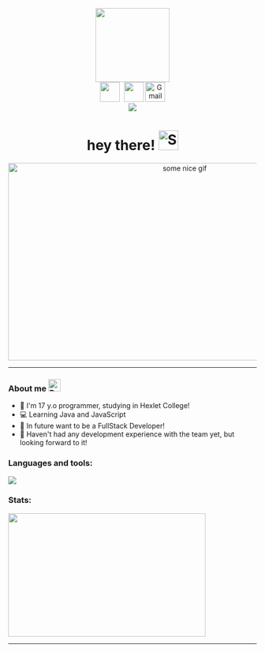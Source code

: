 <div align="center">
  <div id="header">
    <img src="https://github.com/reden1k/reden1k/assets/45299992/2e854ab2-3454-4a10-b581-6da64ea6a554" width="150"/>
  </div>
<div>
  <a href="https://discord.gg/TVsPMe5WNR" style="text-decoration: none; margin-right: 5px;"><img src="https://github.com/reden1k/reden1k/assets/45299992/972a68d1-914b-4092-82d4-a24a32cff05c" width="40" height="40"/></a>
  <a href="https://t.me/redeN41k" style="text-decoration: none;"><img src="https://github.com/reden1k/reden1k/assets/45299992/d5052f4a-1308-48c1-b472-d461740e8900" width="40" height="40"/></a>
  <a href="mailto:reden1kwork@gmail.com" style="text-decoration: none;"><img src="https://upload.wikimedia.org/wikipedia/commons/7/7e/Gmail_icon_%282020%29.svg" alt="Gmail" width="40" height="40"></a>
</div>
  <div id="counter">
    <img src="https://komarev.com/ghpvc/?username=reden1k"/>
  </div>
  
  <h1>
    hey there!
    <img src="https://raw.githubusercontent.com/Tarikul-Islam-Anik/Animated-Fluent-Emojis/master/Emojis/Travel%20and%20places/Sun%20Behind%20Rain%20Cloud.png" alt="Sun Behind Rain Cloud" width="40" height="40"/>
  </h1>
  
  <div>
    <img src="https://github.com/reden1k/reden1k/assets/45299992/37d1a2cb-61ba-4021-bb0b-dde1d8589ba3" alt="some nice gif" width="700" height="400"/>
  </div>
</div>

---
### About me <img src="https://raw.githubusercontent.com/Tarikul-Islam-Anik/Animated-Fluent-Emojis/master/Emojis/Hand%20gestures/Backhand%20Index%20Pointing%20Down%20Light%20Skin%20Tone.png" alt="Backhand Index Pointing Down Light Skin Tone" width="25" height="25" />
- 🐳 I'm 17 y.o programmer, studying in Hexlet College!
- 💻 Learning Java and JavaScript
- 🌠 In future want to be a FullStack Developer!
- 🚨 Haven't had any development experience with the team yet, but looking forward to it!

### Languages and tools:
<img src="https://skills.thijs.gg/icons?i=java,js,nodejs,mysql,hibernate,docker,maven,bash,linux,idea,vscode&theme=dark"/>

### Stats:
<p>
  <img width="400" height="250" src="https://github-readme-stats.vercel.app/api?username=redeN1k&show_icons=true&theme=tokyonight&hide_border=true">
</p>
  
---
